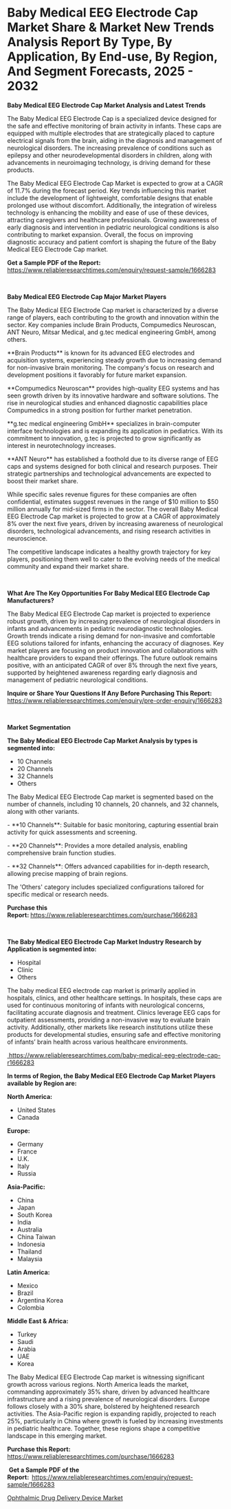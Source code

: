 <p><h1>Baby Medical EEG Electrode Cap Market Share & Market New Trends Analysis Report By Type, By Application, By End-use, By Region, And Segment Forecasts, 2025 - 2032</h1></p><p><strong>Baby Medical EEG Electrode Cap Market Analysis and Latest Trends</strong></p>
<p><p>The Baby Medical EEG Electrode Cap is a specialized device designed for the safe and effective monitoring of brain activity in infants. These caps are equipped with multiple electrodes that are strategically placed to capture electrical signals from the brain, aiding in the diagnosis and management of neurological disorders. The increasing prevalence of conditions such as epilepsy and other neurodevelopmental disorders in children, along with advancements in neuroimaging technology, is driving demand for these products.</p><p>The Baby Medical EEG Electrode Cap Market is expected to grow at a CAGR of 11.7% during the forecast period. Key trends influencing this market include the development of lightweight, comfortable designs that enable prolonged use without discomfort. Additionally, the integration of wireless technology is enhancing the mobility and ease of use of these devices, attracting caregivers and healthcare professionals. Growing awareness of early diagnosis and intervention in pediatric neurological conditions is also contributing to market expansion. Overall, the focus on improving diagnostic accuracy and patient comfort is shaping the future of the Baby Medical EEG Electrode Cap market.</p></p>
<p><strong>Get a Sample PDF of the Report:&nbsp;</strong> <a href="https://www.reliableresearchtimes.com/enquiry/request-sample/1666283?utm_campaign=2205&utm_medium=2&utm_source=Github&utm_content=ia&utm_term=04032025&utm_id=baby-medical-eeg-electrode-cap">https://www.reliableresearchtimes.com/enquiry/request-sample/1666283</a></p>
<p>&nbsp;</p>
<p><strong>Baby Medical EEG Electrode Cap Major Market Players</strong></p>
<p><p>The Baby Medical EEG Electrode Cap market is characterized by a diverse range of players, each contributing to the growth and innovation within the sector. Key companies include Brain Products, Compumedics Neuroscan, ANT Neuro, Mitsar Medical, and g.tec medical engineering GmbH, among others. </p><p>**Brain Products** is known for its advanced EEG electrodes and acquisition systems, experiencing steady growth due to increasing demand for non-invasive brain monitoring. The company's focus on research and development positions it favorably for future market expansion.</p><p>**Compumedics Neuroscan** provides high-quality EEG systems and has seen growth driven by its innovative hardware and software solutions. The rise in neurological studies and enhanced diagnostic capabilities place Compumedics in a strong position for further market penetration.</p><p>**g.tec medical engineering GmbH** specializes in brain-computer interface technologies and is expanding its application in pediatrics. With its commitment to innovation, g.tec is projected to grow significantly as interest in neurotechnology increases.</p><p>**ANT Neuro** has established a foothold due to its diverse range of EEG caps and systems designed for both clinical and research purposes. Their strategic partnerships and technological advancements are expected to boost their market share.</p><p>While specific sales revenue figures for these companies are often confidential, estimates suggest revenues in the range of $10 million to $50 million annually for mid-sized firms in the sector. The overall Baby Medical EEG Electrode Cap market is projected to grow at a CAGR of approximately 8% over the next five years, driven by increasing awareness of neurological disorders, technological advancements, and rising research activities in neuroscience. </p><p>The competitive landscape indicates a healthy growth trajectory for key players, positioning them well to cater to the evolving needs of the medical community and expand their market share.</p></p>
<p>&nbsp;</p>
<p><strong>What Are The Key Opportunities For Baby Medical EEG Electrode Cap Manufacturers?</strong></p>
<p><p>The Baby Medical EEG Electrode Cap market is projected to experience robust growth, driven by increasing prevalence of neurological disorders in infants and advancements in pediatric neurodiagnostic technologies. Growth trends indicate a rising demand for non-invasive and comfortable EEG solutions tailored for infants, enhancing the accuracy of diagnoses. Key market players are focusing on product innovation and collaborations with healthcare providers to expand their offerings. The future outlook remains positive, with an anticipated CAGR of over 8% through the next five years, supported by heightened awareness regarding early diagnosis and management of pediatric neurological conditions.</p></p>
<p><strong>Inquire or Share Your Questions If Any Before Purchasing This Report:</strong> <a href="https://www.reliableresearchtimes.com/enquiry/pre-order-enquiry/1666283?utm_campaign=2205&utm_medium=2&utm_source=Github&utm_content=ia&utm_term=04032025&utm_id=baby-medical-eeg-electrode-cap">https://www.reliableresearchtimes.com/enquiry/pre-order-enquiry/1666283</a></p>
<p>&nbsp;</p>
<p><strong>Market Segmentation</strong></p>
<p><strong>The Baby Medical EEG Electrode Cap Market Analysis by types is segmented into:</strong></p>
<p><ul><li>10 Channels</li><li>20 Channels</li><li>32 Channels</li><li>Others</li></ul></p>
<p><p>The Baby Medical EEG Electrode Cap market is segmented based on the number of channels, including 10 channels, 20 channels, and 32 channels, along with other variants. </p><p>- **10 Channels**: Suitable for basic monitoring, capturing essential brain activity for quick assessments and screening.</p><p>- **20 Channels**: Provides a more detailed analysis, enabling comprehensive brain function studies.</p><p>- **32 Channels**: Offers advanced capabilities for in-depth research, allowing precise mapping of brain regions. </p><p>The 'Others' category includes specialized configurations tailored for specific medical or research needs.</p></p>
<p><strong>Purchase this Report:&nbsp;</strong><a href="https://www.reliableresearchtimes.com/purchase/1666283?utm_campaign=2205&utm_medium=2&utm_source=Github&utm_content=ia&utm_term=04032025&utm_id=baby-medical-eeg-electrode-cap">https://www.reliableresearchtimes.com/purchase/1666283</a></p>
<p>&nbsp;</p>
<p><strong>The Baby Medical EEG Electrode Cap Market Industry Research by Application is segmented into:</strong></p>
<p><ul><li>Hospital</li><li>Clinic</li><li>Others</li></ul></p>
<p><p>The baby medical EEG electrode cap market is primarily applied in hospitals, clinics, and other healthcare settings. In hospitals, these caps are used for continuous monitoring of infants with neurological concerns, facilitating accurate diagnosis and treatment. Clinics leverage EEG caps for outpatient assessments, providing a non-invasive way to evaluate brain activity. Additionally, other markets like research institutions utilize these products for developmental studies, ensuring safe and effective monitoring of infants’ brain health across various healthcare environments.</p></p>
<p><a href="https://www.reliableresearchtimes.com/baby-medical-eeg-electrode-cap-r1666283?utm_campaign=2205&utm_medium=2&utm_source=Github&utm_content=ia&utm_term=04032025&utm_id=baby-medical-eeg-electrode-cap">&nbsp;https://www.reliableresearchtimes.com/baby-medical-eeg-electrode-cap-r1666283</a></p>
<p><strong>In terms of Region, the Baby Medical EEG Electrode Cap Market Players available by Region are:</strong></p>
<p>
    <p> <strong> North America: </strong>
        <ul>
            <li>United States</li>
            <li>Canada</li>
        </ul>
        </p> 
    <p> <strong> Europe: </strong>
        <ul>
            <li>Germany</li>
            <li>France</li>
            <li>U.K.</li>
            <li>Italy</li>
            <li>Russia</li>
        </ul>
        </p> 
    <p> <strong> Asia-Pacific: </strong>
        <ul>
            <li>China</li>
            <li>Japan</li>
            <li>South Korea</li>
            <li>India</li>
            <li>Australia</li>
            <li>China Taiwan</li>
            <li>Indonesia</li>
            <li>Thailand</li>
            <li>Malaysia</li>
        </ul>
        </p> 
    <p> <strong> Latin America: </strong>
        <ul>
            <li>Mexico</li>
            <li>Brazil</li>
            <li>Argentina Korea</li>
            <li>Colombia</li>
        </ul>
        </p> 
    <p> <strong> Middle East & Africa: </strong>
        <ul>
            <li>Turkey</li>
            <li>Saudi</li>
            <li>Arabia</li>
            <li>UAE</li>
            <li>Korea</li>
        </ul>
    </p>
    </p>
<p><p>The Baby Medical EEG Electrode Cap market is witnessing significant growth across various regions. North America leads the market, commanding approximately 35% share, driven by advanced healthcare infrastructure and a rising prevalence of neurological disorders. Europe follows closely with a 30% share, bolstered by heightened research activities. The Asia-Pacific region is expanding rapidly, projected to reach 25%, particularly in China where growth is fueled by increasing investments in pediatric healthcare. Together, these regions shape a competitive landscape in this emerging market.</p></p>
<p><strong>Purchase this Report: </strong><a href="https://www.reliableresearchtimes.com/purchase/1666283?utm_campaign=2205&utm_medium=2&utm_source=Github&utm_content=ia&utm_term=04032025&utm_id=baby-medical-eeg-electrode-cap">https://www.reliableresearchtimes.com/purchase/1666283</a></p>
<p>&nbsp;<strong>Get a Sample PDF of the Report:&nbsp;&nbsp;</strong><a href="https://www.reliableresearchtimes.com/enquiry/request-sample/1666283?utm_campaign=2205&utm_medium=2&utm_source=Github&utm_content=ia&utm_term=04032025&utm_id=baby-medical-eeg-electrode-cap">https://www.reliableresearchtimes.com/enquiry/request-sample/1666283</a></p>
<p><strong></strong></p>
<p><p><a href="https://github.com/tamvrosiya/Market-Research-Report-List-6/blob/main/ophthalmic-drug-delivery-device-market.md?utm_campaign=2205&utm_medium=2&utm_source=Github&utm_content=ia&utm_term=04032025&utm_id=baby-medical-eeg-electrode-cap">Ophthalmic Drug Delivery Device Market</a></p></p>
